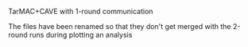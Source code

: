 TarMAC+CAVE with 1-round communication

The files have been renamed so that they don't get merged with the 2-round runs during plotting an analysis